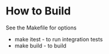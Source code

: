 
# How to Build
See the Makefile for options

* make itest - to run integration tests
* make build - to build


